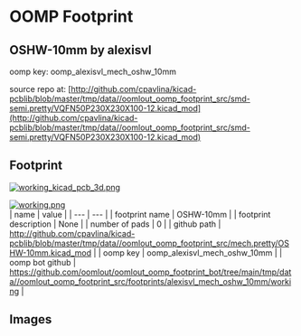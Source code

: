 # OOMP Footprint  
## OSHW-10mm  by alexisvl  
  
oomp key: oomp_alexisvl_mech_oshw_10mm  
  
source repo at: [http://github.com/cpavlina/kicad-pcblib/blob/master/tmp/data//oomlout_oomp_footprint_src/smd-semi.pretty/VQFN50P230X230X100-12.kicad_mod](http://github.com/cpavlina/kicad-pcblib/blob/master/tmp/data//oomlout_oomp_footprint_src/smd-semi.pretty/VQFN50P230X230X100-12.kicad_mod)  
## Footprint  
  
[![working_kicad_pcb_3d.png](working_kicad_pcb_3d_600.png)](working_kicad_pcb_3d.png)  
  
[![working.png](working_600.png)](working.png)  
| name | value | 
| --- | --- | 
| footprint name | OSHW-10mm | 
| footprint description | None | 
| number of pads | 0 | 
| github path | http://github.com/cpavlina/kicad-pcblib/blob/master/tmp/data//oomlout_oomp_footprint_src/mech.pretty/OSHW-10mm.kicad_mod | 
| oomp key | oomp_alexisvl_mech_oshw_10mm | 
| oomp bot github | https://github.com/oomlout/oomlout_oomp_footprint_bot/tree/main/tmp/data//oomlout_oomp_footprint_src/footprints/alexisvl_mech_oshw_10mm/working | 
## Images  

